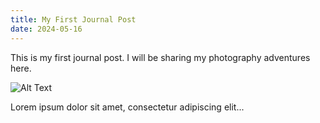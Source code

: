 ```yaml
---
title: My First Journal Post
date: 2024-05-16
---
```


This is my first journal post. I will be sharing my photography adventures here.

![Alt Text](/images/featured-image.jpg)

Lorem ipsum dolor sit amet, consectetur adipiscing elit...
